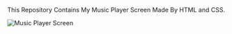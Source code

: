 This Repository Contains My Music Player Screen Made By HTML and CSS.

![Music Player Screen](https://user-images.githubusercontent.com/104457295/192322385-d9da4249-35d0-4724-8f17-07b83181a2dd.jpg)
